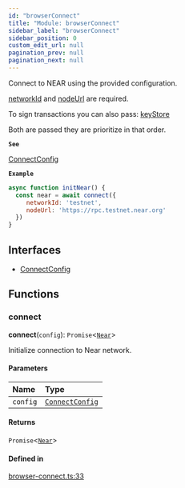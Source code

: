 ```yaml
---
id: "browserConnect"
title: "Module: browserConnect"
sidebar_label: "browserConnect"
sidebar_position: 0
custom_edit_url: null
pagination_prev: null
pagination_next: null
---
```


Connect to NEAR using the provided configuration.

[networkId](../interfaces/browserConnect.ConnectConfig.md#networkid) and [nodeUrl](../interfaces/browserConnect.ConnectConfig.md#nodeurl) are required.

To sign transactions you can also pass: [keyStore](../interfaces/browserConnect.ConnectConfig.md#keystore)

Both are passed they are prioritize in that order.

**`See`**

[ConnectConfig](../interfaces/browserConnect.ConnectConfig.md)

**`Example`**

```js
async function initNear() {
  const near = await connect({
     networkId: 'testnet',
     nodeUrl: 'https://rpc.testnet.near.org'
  })
}
```

## Interfaces

- [ConnectConfig](../interfaces/browserConnect.ConnectConfig.md)

## Functions

### connect

**connect**(`config`): `Promise`<[`Near`](../classes/near.Near.md)\>

Initialize connection to Near network.

#### Parameters

| Name | Type |
| :------ | :------ |
| `config` | [`ConnectConfig`](../interfaces/browserConnect.ConnectConfig.md) |

#### Returns

`Promise`<[`Near`](../classes/near.Near.md)\>

#### Defined in

[browser-connect.ts:33](https://github.com/maxhr/near--near-api-js/blob/a0c9a104/packages/near-api-js/src/browser-connect.ts#L33)
